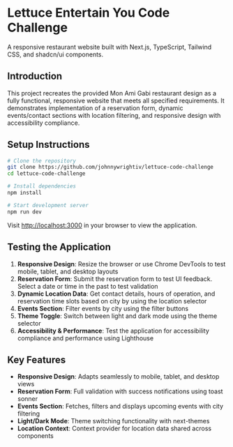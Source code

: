 # Lettuce Entertain You Code Challenge

A responsive restaurant website built with Next.js, TypeScript, Tailwind CSS, and shadcn/ui components.

## Introduction

This project recreates the provided Mon Ami Gabi restaurant design as a fully functional, responsive website that meets all specified requirements. It demonstrates implementation of a reservation form, dynamic events/contact sections with location filtering, and responsive design with accessibility compliance.

## Setup Instructions

```bash
# Clone the repository
git clone https://github.com/johnnywrightiv/lettuce-code-challenge
cd lettuce-code-challenge

# Install dependencies
npm install

# Start development server
npm run dev
```

Visit [http://localhost:3000](http://localhost:3000) in your browser to view the application.

## Testing the Application

1. **Responsive Design**: Resize the browser or use Chrome DevTools to test mobile, tablet, and desktop layouts
2. **Reservation Form**: Submit the reservation form to test UI feedback. Select a date or time in the past to test validation
3. **Dynamic Location Data**: Get contact details, hours of operation, and reservation time slots based on city by using the location selector
4. **Events Section**: Filter events by city using the filter buttons
5. **Theme Toggle**: Switch between light and dark mode using the theme selector
6. **Accessibility & Performance**: Test the application for accessibility compliance and performance using Lighthouse

## Key Features

- **Responsive Design**: Adapts seamlessly to mobile, tablet, and desktop views
- **Reservation Form**: Full validation with success notifications using toast sonner
- **Events Section**: Fetches, filters and displays upcoming events with city filtering
- **Light/Dark Mode**: Theme switching functionality with next-themes
- **Location Context**: Context provider for location data shared across components
